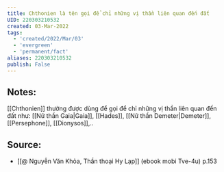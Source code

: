 ```yaml
---
title: Chthonien là tên gọi để chỉ những vị thần liên quan đến đất
UID: 220303210532
created: 03-Mar-2022
tags:
  - 'created/2022/Mar/03'
  - 'evergreen'
  - 'permanent/fact'
aliases: 220303210532
publish: False
---
```

## Notes:
[[Chthonien]] thường được dùng để gọi để chỉ những vị thần liên quan đến đất như: [[Nữ thần Gaia|Gaia]], [[Hades]], [[Nữ thần Demeter|Demeter]], [[Persephone]], [[Dionysos]],..

## Source:
- [[@ Nguyễn Văn Khỏa, Thần thoại Hy Lạp]] (ebook mobi Tve-4u) p.153
